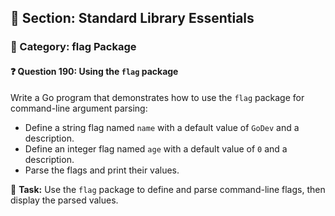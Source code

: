 ## 📘 Section: Standard Library Essentials
### 🔹 Category: flag Package
#### ❓ Question 190: Using the `flag` package

Write a Go program that demonstrates how to use the `flag` package for command-line argument parsing:

- Define a string flag named `name` with a default value of `GoDev` and a description.
- Define an integer flag named `age` with a default value of `0` and a description.
- Parse the flags and print their values.

🔧 **Task:** Use the `flag` package to define and parse command-line flags, then display the parsed values.
